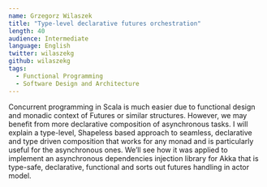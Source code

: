 ```yaml
---
name: Grzegorz Wilaszek
title: "Type-level declarative futures orchestration"
length: 40
audience: Intermediate
language: English
twitter: wilaszekg
github: wilaszekg
tags:
  - Functional Programming
  - Software Design and Architecture
---
```

Concurrent programming in Scala is much easier due to functional design and monadic context of Futures or similar structures. However, we may benefit from more declarative composition of asynchronous tasks. I will explain a type-level, Shapeless based approach to seamless, declarative and type driven composition that works for any monad and is particularly useful for the asynchronous ones. We’ll see how it was applied to implement an asynchronous dependencies injection library for Akka that is type-safe, declarative, functional and sorts out futures handling in actor model.